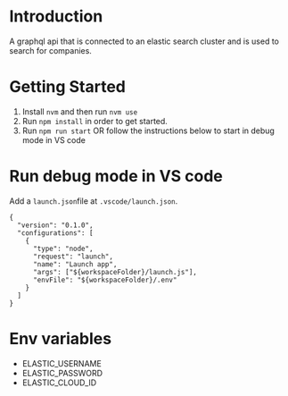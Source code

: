 # Introduction

A graphql api that is connected to an elastic search cluster and is used to search for companies.

# Getting Started

1. Install `nvm` and then run `nvm use`
2. Run `npm install` in order to get started.
3. Run `npm run start` OR follow the instructions below to start in debug mode in VS code

# Run debug mode in VS code

Add a `launch.json`file at `.vscode/launch.json`.

```
{
  "version": "0.1.0",
  "configurations": [
    {
      "type": "node",
      "request": "launch",
      "name": "Launch app",
      "args": ["${workspaceFolder}/launch.js"],
      "envFile": "${workspaceFolder}/.env"
    }
  ]
}
```

# Env variables

- ELASTIC_USERNAME
- ELASTIC_PASSWORD
- ELASTIC_CLOUD_ID
